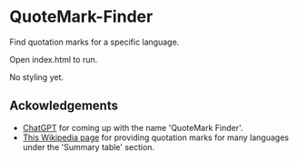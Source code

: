 # QuoteMark-Finder
Find quotation marks for a specific language.

Open index.html to run.

No styling yet.

## Ackowledgements
- [ChatGPT](https://chat.openai.com/) for coming up with the name 'QuoteMark Finder'.
- [This Wikipedia page](https://en.wikipedia.org/wiki/Quotation_mark) for providing quotation marks for many languages under the 'Summary table' section.

